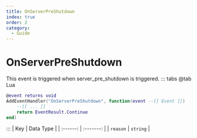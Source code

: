 ```yaml
---
title: OnServerPreShutdown
index: true
order: 2
category:
  - Guide
---
```


# OnServerPreShutdown
This event is triggered when server_pre_shutdown is triggered.
::: tabs
@tab Lua
```lua
@event returns void
AddEventHandler("OnServerPreShutdown", function(event --[[ Event ]])
    --[[ ... ]]
    return EventResult.Continue
end)
```

:::
|    Key   | Data Type |
| :------: | :-------: |
| `reason` |  `string` |